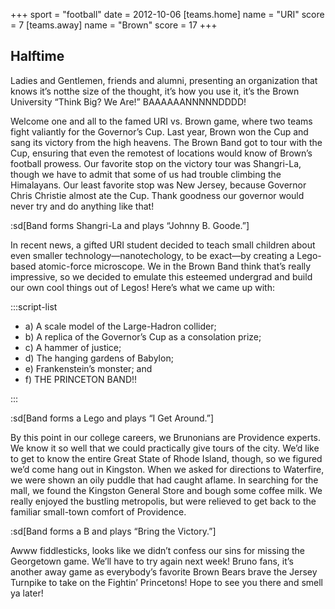 +++
sport = "football"
date = 2012-10-06
[teams.home]
name = "URI"
score = 7
[teams.away]
name = "Brown"
score = 17
+++

## Halftime

Ladies and Gentlemen, friends and alumni, presenting an organization that knows it’s notthe size of the thought, it’s how you use it, it’s the Brown University “Think Big? We Are!” BAAAAAANNNNNDDDD!

Welcome one and all to the famed URI vs. Brown game, where two teams fight valiantly for the Governor’s Cup. Last year, Brown won the Cup and sang its victory from the high heavens. The Brown Band got to tour with the Cup, ensuring that even the remotest of locations would know of Brown’s football prowess. Our favorite stop on the victory tour was Shangri-La, though we have to admit that some of us had trouble climbing the Himalayans. Our least favorite stop was New Jersey, because Governor Chris Christie almost ate the Cup. Thank goodness our governor would never try and do anything like that!

:sd[Band forms Shangri-La and plays “Johnny B. Goode.”]

In recent news, a gifted URI student decided to teach small children about even smaller technology—nanotechology, to be exact—by creating a Lego-based atomic-force microscope. We in the Brown Band think that’s really impressive, so we decided to emulate this esteemed undergrad and build our own cool things out of Legos! Here’s what we came up with:

:::script-list

- a) A scale model of the Large-Hadron collider;
- b) A replica of the Governor’s Cup as a consolation prize;
- c) A hammer of justice;
- d) The hanging gardens of Babylon;
- e) Frankenstein’s monster; and
- f) THE PRINCETON BAND!!

:::

:sd[Band forms a Lego and plays “I Get Around.”]

By this point in our college careers, we Brunonians are Providence experts. We know it so well that we could practically give tours of the city. We’d like to get to know the entire Great State of Rhode Island, though, so we figured we’d come hang out in Kingston. When we asked for directions to Waterfire, we were shown an oily puddle that had caught aflame. In searching for the mall, we found the Kingston General Store and bough some coffee milk. We really enjoyed the bustling metropolis, but were relieved to get back to the familiar small-town comfort of Providence.

:sd[Band forms a B and plays “Bring the Victory.”]

Awww fiddlesticks, looks like we didn’t confess our sins for missing the Georgetown game. We’ll have to try again next week! Bruno fans, it’s another away game as everybody’s favorite Brown Bears brave the Jersey Turnpike to take on the Fightin’ Princetons! Hope to see you there and smell ya later!
